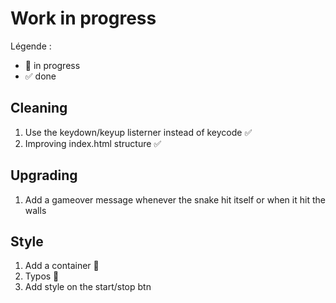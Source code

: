 # Work in progress

Légende :

- 🚀  in progress
- ✅  done  

## Cleaning  

1. Use the keydown/keyup listerner instead of keycode ✅  
2. Improving index.html structure ✅

## Upgrading

1. Add a gameover message whenever the snake hit itself or when it hit the walls  

## Style  

1. Add a container 🚀  
2. Typos 🚀
3. Add style on  the start/stop btn  
